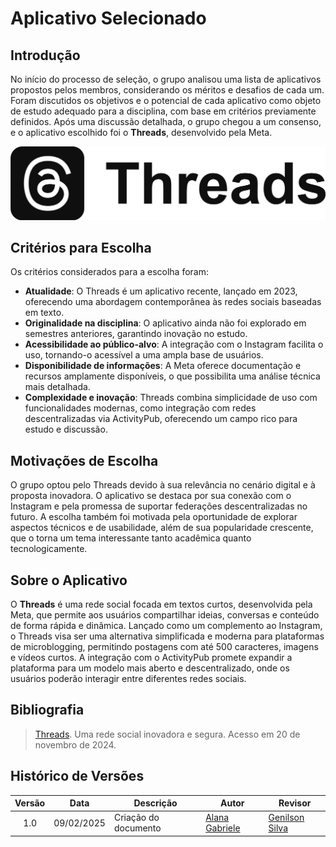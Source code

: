 # Aplicativo Selecionado

## Introdução

No início do processo de seleção, o grupo analisou uma lista de aplicativos propostos pelos membros, considerando os méritos e desafios de cada um. Foram discutidos os objetivos e o potencial de cada aplicativo como objeto de estudo adequado para a disciplina, com base em critérios previamente definidos. Após uma discussão detalhada, o grupo chegou a um consenso, e o aplicativo escolhido foi o **Threads**, desenvolvido pela Meta.

![](./app.png)

## Critérios para Escolha

Os critérios considerados para a escolha foram:

- **Atualidade**: O Threads é um aplicativo recente, lançado em 2023, oferecendo uma abordagem contemporânea às redes sociais baseadas em texto.
- **Originalidade na disciplina**: O aplicativo ainda não foi explorado em semestres anteriores, garantindo inovação no estudo.
- **Acessibilidade ao público-alvo**: A integração com o Instagram facilita o uso, tornando-o acessível a uma ampla base de usuários.
- **Disponibilidade de informações**: A Meta oferece documentação e recursos amplamente disponíveis, o que possibilita uma análise técnica mais detalhada.
- **Complexidade e inovação**: Threads combina simplicidade de uso com funcionalidades modernas, como integração com redes descentralizadas via ActivityPub, oferecendo um campo rico para estudo e discussão.

## Motivações de Escolha

O grupo optou pelo Threads devido à sua relevância no cenário digital e à proposta inovadora. O aplicativo se destaca por sua conexão com o Instagram e pela promessa de suportar federações descentralizadas no futuro. A escolha também foi motivada pela oportunidade de explorar aspectos técnicos e de usabilidade, além de sua popularidade crescente, que o torna um tema interessante tanto acadêmica quanto tecnologicamente.

## Sobre o Aplicativo

O **Threads** é uma rede social focada em textos curtos, desenvolvida pela Meta, que permite aos usuários compartilhar ideias, conversas e conteúdo de forma rápida e dinâmica. Lançado como um complemento ao Instagram, o Threads visa ser uma alternativa simplificada e moderna para plataformas de microblogging, permitindo postagens com até 500 caracteres, imagens e vídeos curtos. A integração com o ActivityPub promete expandir a plataforma para um modelo mais aberto e descentralizado, onde os usuários poderão interagir entre diferentes redes sociais.

## Bibliografia

> <a id="FRM1" href="#anchor_1"></a> [Threads](https://www.threads.net/?hl=pt-br). Uma rede social inovadora e segura. Acesso em 20 de novembro de 2024.

## Histórico de Versões

| Versão | Data       | Descrição            | Autor                                              | Revisor                                          |
| :----: | ---------- | -------------------- | -------------------------------------------------- | ------------------------------------------------ |
|  1.0   | 09/02/2025 | Criação do documento | [Alana Gabriele](https://github.com/alanagabriele) | [Genilson Silva](https://github.com/GenilsonJrs) |
